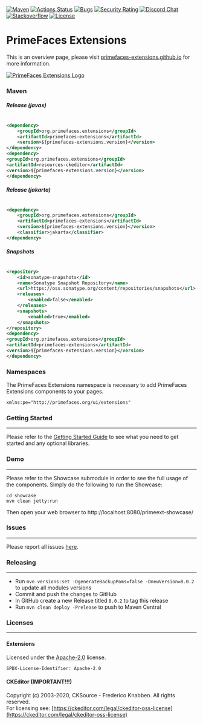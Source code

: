 [![Maven](https://img.shields.io/maven-central/v/org.primefaces.extensions/primefaces-extensions.svg)](https://repo1.maven.org/maven2/org/primefaces/extensions/primefaces-extensions/)
[![Actions Status](https://github.com/primefaces-extensions/primefaces-extensions/workflows/Java%20CI/badge.svg)](https://github.com/primefaces-extensions/primefaces-extensions/actions)
[![Bugs](https://sonarcloud.io/api/project_badges/measure?project=org.primefaces.extensions%3Aprimefaces-extensions-parent&metric=bugs)](https://sonarcloud.io/dashboard?id=org.primefaces.extensions%3Aprimefaces-extensions-parent)
[![Security Rating](https://sonarcloud.io/api/project_badges/measure?project=org.primefaces.extensions%3Aprimefaces-extensions-parent&metric=security_rating)](https://sonarcloud.io/dashboard?id=org.primefaces.extensions%3Aprimefaces-extensions-parent)
[![Discord Chat](https://img.shields.io/discord/591914197219016707.svg?color=7289da&label=chat&logo=discord&style=flat-square)](https://discord.gg/gzKFYnpmCY)
[![Stackoverflow](https://img.shields.io/badge/StackOverflow-primefaces-chocolate.svg)](https://stackoverflow.com/questions/tagged/primefaces-extensions)
[![License](http://img.shields.io/:license-apache-yellow.svg)](http://www.apache.org/licenses/LICENSE-2.0.html)



PrimeFaces Extensions
==========================

This is an overview page, please visit [primefaces-extensions.github.io](http://primefaces-extensions.github.io/) for more information.

[![PrimeFaces Extensions Logo](http://primefaces-extensions.github.io/reports/images/title.png)](https://www.primefaces.org/showcase-ext/)

### Maven

##### Release (javax)

```xml

<dependency>
    <groupId>org.primefaces.extensions</groupId>
    <artifactId>primefaces-extensions</artifactId>
    <version>${primefaces-extensions.version}</version>
</dependency>
<dependency>
<groupId>org.primefaces.extensions</groupId>
<artifactId>resources-ckeditor</artifactId>
<version>${primefaces-extensions.version}</version>
</dependency>
```

##### Release (jakarta)

```xml

<dependency>
    <groupId>org.primefaces.extensions</groupId>
    <artifactId>primefaces-extensions</artifactId>
    <version>${primefaces-extensions.version}</version>
    <classifier>jakarta</classifier>
</dependency>
```

##### Snapshots

```xml

<repository>
    <id>sonatype-snapshots</id>
    <name>Sonatype Snapshot Repository</name>
    <url>https://oss.sonatype.org/content/repositories/snapshots</url>
    <releases>
        <enabled>false</enabled>
    </releases>
    <snapshots>
        <enabled>true</enabled>
    </snapshots>
</repository>
<dependency>
<groupId>org.primefaces.extensions</groupId>
<artifactId>primefaces-extensions</artifactId>
<version>${primefaces-extensions.version}</version>
</dependency>
```

### Namespaces

The PrimeFaces Extensions namespace is necessary to add PrimeFaces Extensions components to your pages.

 ```xml
 xmlns:pe="http://primefaces.org/ui/extensions"
 ```

### Getting Started

***
Please refer to the [Getting Started Guide](https://github.com/primefaces-extensions/primefaces-extensions.github.com/wiki/Getting-Started) to see what you need
to get started and any optional libraries.

### Demo

***
Please refer to the Showcase submodule in order to see the full usage of the components. Simply do the following to run the Showcase:

```
cd showcase
mvn clean jetty:run
```

Then open your web browser to http://localhost:8080/primeext-showcase/

### Issues

***
Please report all issues [here](https://github.com/primefaces-extensions/primefaces-extensions/issues).

### Releasing

***

- Run `mvn versions:set -DgenerateBackupPoms=false -DnewVersion=8.0.2` to update all modules versions
- Commit and push the changes to GitHub
- In GitHub create a new Release titled `8.0.2` to tag this release
- Run `mvn clean deploy -Prelease` to push to Maven Central

### Licenses

***

#### Extensions

Licensed under the [Apache-2.0](https://www.apache.org/licenses/LICENSE-2.0) license.

`SPDX-License-Identifier: Apache-2.0`

#### CKEditor (IMPORTANT!!!)

Copyright (c) 2003-2020, CKSource - Frederico Knabben. All rights reserved.<br>
For licensing see: [https://ckeditor.com/legal/ckeditor-oss-license](https://ckeditor.com/legal/ckeditor-oss-license)
